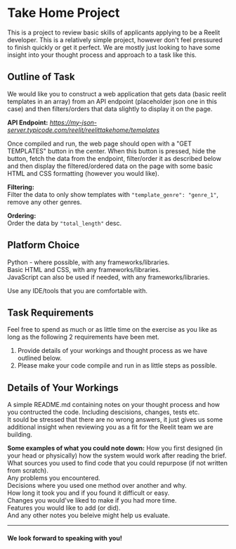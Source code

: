 # Take Home Project

This is a project to review basic skills of applicants applying to be a Reelit developer. This is a relatively simple project, however don't feel pressured to finish quickly or get it perfect. We are mostly just looking to have some insight into your thought process and approach to a task like this.



## Outline of Task

We would like you to construct a web application that gets data (basic reelit templates in an array) from an API endpoint (placeholder json one in this case) and then filters/orders that data slightly to display it on the page.

**API Endpoint:**
*https://my-json-server.typicode.com/reelit/reelittakehome/templates*

Once compiled and run, the web page should open with a "GET TEMPLATES" button in the center. When this button is pressed, hide the button, fetch the data from the endpoint, filter/order it as described below and then display the filtered/ordered data on the page with some basic HTML and CSS formatting (however you would like).

**Filtering:**  
Filter the data to only show templates with `"template_genre": "genre_1"`, remove any other genres.

**Ordering:**  
Order the data by `"total_length"` desc.



## Platform Choice

Python - where possible, with any frameworks/libraries.  
Basic HTML and CSS, with any frameworks/libraries.  
JavaScript can also be used if needed, with any frameworks/libraries. 

Use any IDE/tools that you are comfortable with.



## Task Requirements

Feel free to spend as much or as little time on the exercise as you like as long as the following 2 requirements have been met.  
  
1. Provide details of your workings and thought process as we have outlined below.  
2. Please make your code compile and run in as little steps as possible.  



## Details of Your Workings

A simple README.md containing notes on your thought process and how you contructed the code. Including descisions, changes, tests etc.  
It sould be stressed that there are no wrong answers, it just gives us some additional insight when reviewing you as a fit for the Reelit team we are building.  

**Some examples of what you could note down:**
How you first designed (in your head or physically) how the system would work after reading the brief.  
What sources you used to find code that you could repurpose (if not written from scratch).  
Any problems you encountered.  
Decisions where you used one method over another and why.  
How long it took you and if you found it difficult or easy.  
Changes you would've liked to make if you had more time.  
Features you would like to add (or did).  
And any other notes you beleive might help us evaluate.  

___

#### We look forward to speaking with you!
